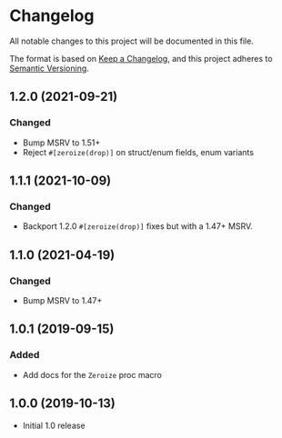 # Changelog
All notable changes to this project will be documented in this file.

The format is based on [Keep a Changelog](https://keepachangelog.com/en/1.0.0/),
and this project adheres to [Semantic Versioning](https://semver.org/spec/v2.0.0.html).

## 1.2.0 (2021-09-21)
### Changed
- Bump MSRV to 1.51+
- Reject `#[zeroize(drop)]` on struct/enum fields, enum variants

## 1.1.1 (2021-10-09)
### Changed
- Backport 1.2.0 `#[zeroize(drop)]` fixes but with a 1.47+ MSRV.

## 1.1.0 (2021-04-19)
### Changed
- Bump MSRV to 1.47+

## 1.0.1 (2019-09-15)
### Added
- Add docs for the `Zeroize` proc macro

## 1.0.0 (2019-10-13)

- Initial 1.0 release
